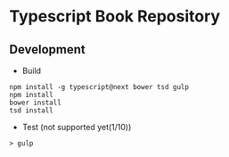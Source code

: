 # Typescript Book Repository
## Development
* Build
```console
npm install -g typescript@next bower tsd gulp
npm install
bower install
tsd install
```
* Test (not supported yet(1/10))
```console
> gulp
```

